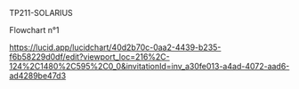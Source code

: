 TP211-SOLARIUS

Flowchart n°1

https://lucid.app/lucidchart/40d2b70c-0aa2-4439-b235-f6b58229d0df/edit?viewport_loc=216%2C-124%2C1480%2C595%2C0_0&invitationId=inv_a30fe013-a4ad-4072-aad6-ad4289be47d3
